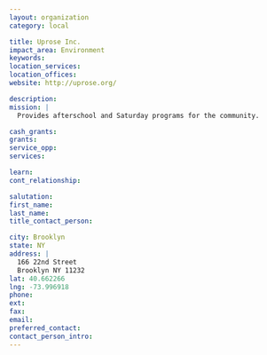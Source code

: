 ```yaml
---
layout: organization
category: local

title: Uprose Inc.
impact_area: Environment
keywords: 
location_services: 
location_offices: 
website: http://uprose.org/

description: 
mission: |
  Provides afterschool and Saturday programs for the community.

cash_grants: 
grants: 
service_opp: 
services: 

learn: 
cont_relationship: 

salutation: 
first_name: 
last_name: 
title_contact_person: 

city: Brooklyn
state: NY
address: |
  166 22nd Street    
  Brooklyn NY 11232
lat: 40.662266
lng: -73.996918
phone: 
ext: 
fax: 
email: 
preferred_contact: 
contact_person_intro: 
---
```

